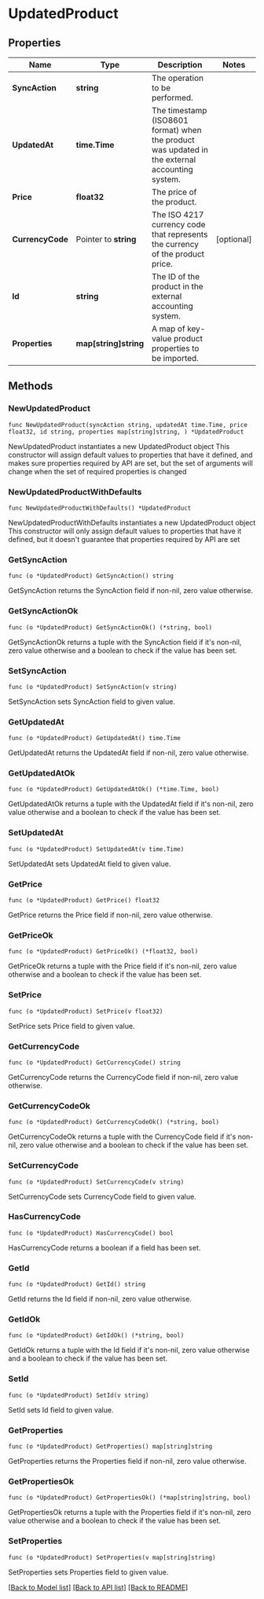 # UpdatedProduct

## Properties

Name | Type | Description | Notes
------------ | ------------- | ------------- | -------------
**SyncAction** | **string** | The operation to be performed. | 
**UpdatedAt** | **time.Time** | The timestamp (ISO8601 format) when the product was updated in the external accounting system. | 
**Price** | **float32** | The price of the product. | 
**CurrencyCode** | Pointer to **string** | The ISO 4217 currency code that represents the currency of the product price. | [optional] 
**Id** | **string** | The ID of the product in the external accounting system. | 
**Properties** | **map[string]string** | A map of key-value product properties to be imported. | 

## Methods

### NewUpdatedProduct

`func NewUpdatedProduct(syncAction string, updatedAt time.Time, price float32, id string, properties map[string]string, ) *UpdatedProduct`

NewUpdatedProduct instantiates a new UpdatedProduct object
This constructor will assign default values to properties that have it defined,
and makes sure properties required by API are set, but the set of arguments
will change when the set of required properties is changed

### NewUpdatedProductWithDefaults

`func NewUpdatedProductWithDefaults() *UpdatedProduct`

NewUpdatedProductWithDefaults instantiates a new UpdatedProduct object
This constructor will only assign default values to properties that have it defined,
but it doesn't guarantee that properties required by API are set

### GetSyncAction

`func (o *UpdatedProduct) GetSyncAction() string`

GetSyncAction returns the SyncAction field if non-nil, zero value otherwise.

### GetSyncActionOk

`func (o *UpdatedProduct) GetSyncActionOk() (*string, bool)`

GetSyncActionOk returns a tuple with the SyncAction field if it's non-nil, zero value otherwise
and a boolean to check if the value has been set.

### SetSyncAction

`func (o *UpdatedProduct) SetSyncAction(v string)`

SetSyncAction sets SyncAction field to given value.


### GetUpdatedAt

`func (o *UpdatedProduct) GetUpdatedAt() time.Time`

GetUpdatedAt returns the UpdatedAt field if non-nil, zero value otherwise.

### GetUpdatedAtOk

`func (o *UpdatedProduct) GetUpdatedAtOk() (*time.Time, bool)`

GetUpdatedAtOk returns a tuple with the UpdatedAt field if it's non-nil, zero value otherwise
and a boolean to check if the value has been set.

### SetUpdatedAt

`func (o *UpdatedProduct) SetUpdatedAt(v time.Time)`

SetUpdatedAt sets UpdatedAt field to given value.


### GetPrice

`func (o *UpdatedProduct) GetPrice() float32`

GetPrice returns the Price field if non-nil, zero value otherwise.

### GetPriceOk

`func (o *UpdatedProduct) GetPriceOk() (*float32, bool)`

GetPriceOk returns a tuple with the Price field if it's non-nil, zero value otherwise
and a boolean to check if the value has been set.

### SetPrice

`func (o *UpdatedProduct) SetPrice(v float32)`

SetPrice sets Price field to given value.


### GetCurrencyCode

`func (o *UpdatedProduct) GetCurrencyCode() string`

GetCurrencyCode returns the CurrencyCode field if non-nil, zero value otherwise.

### GetCurrencyCodeOk

`func (o *UpdatedProduct) GetCurrencyCodeOk() (*string, bool)`

GetCurrencyCodeOk returns a tuple with the CurrencyCode field if it's non-nil, zero value otherwise
and a boolean to check if the value has been set.

### SetCurrencyCode

`func (o *UpdatedProduct) SetCurrencyCode(v string)`

SetCurrencyCode sets CurrencyCode field to given value.

### HasCurrencyCode

`func (o *UpdatedProduct) HasCurrencyCode() bool`

HasCurrencyCode returns a boolean if a field has been set.

### GetId

`func (o *UpdatedProduct) GetId() string`

GetId returns the Id field if non-nil, zero value otherwise.

### GetIdOk

`func (o *UpdatedProduct) GetIdOk() (*string, bool)`

GetIdOk returns a tuple with the Id field if it's non-nil, zero value otherwise
and a boolean to check if the value has been set.

### SetId

`func (o *UpdatedProduct) SetId(v string)`

SetId sets Id field to given value.


### GetProperties

`func (o *UpdatedProduct) GetProperties() map[string]string`

GetProperties returns the Properties field if non-nil, zero value otherwise.

### GetPropertiesOk

`func (o *UpdatedProduct) GetPropertiesOk() (*map[string]string, bool)`

GetPropertiesOk returns a tuple with the Properties field if it's non-nil, zero value otherwise
and a boolean to check if the value has been set.

### SetProperties

`func (o *UpdatedProduct) SetProperties(v map[string]string)`

SetProperties sets Properties field to given value.



[[Back to Model list]](../README.md#documentation-for-models) [[Back to API list]](../README.md#documentation-for-api-endpoints) [[Back to README]](../README.md)


